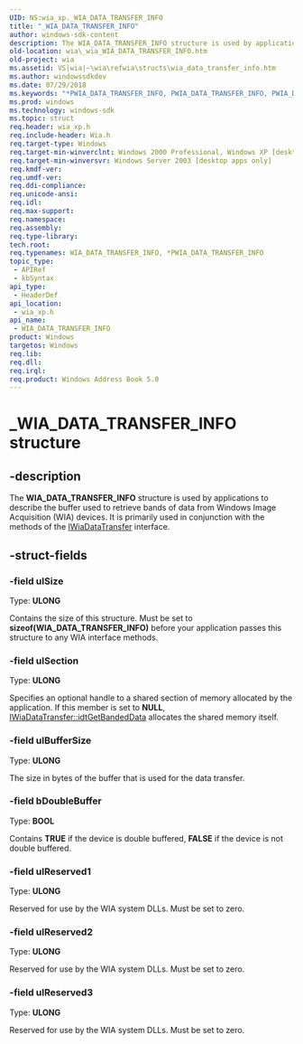```yaml
---
UID: NS:wia_xp._WIA_DATA_TRANSFER_INFO
title: "_WIA_DATA_TRANSFER_INFO"
author: windows-sdk-content
description: The WIA_DATA_TRANSFER_INFO structure is used by applications to describe the buffer used to retrieve bands of data from Windows Image Acquisition (WIA) devices. It is primarily used in conjunction with the methods of the IWiaDataTransfer interface.
old-location: wia\_wia_WIA_DATA_TRANSFER_INFO.htm
old-project: wia
ms.assetid: VS|wia|~\wia\refwia\structs\wia_data_transfer_info.htm
ms.author: windowssdkdev
ms.date: 07/29/2018
ms.keywords: "*PWIA_DATA_TRANSFER_INFO, PWIA_DATA_TRANSFER_INFO, PWIA_DATA_TRANSFER_INFO structure pointer [WIA], WIA_DATA_TRANSFER_INFO, WIA_DATA_TRANSFER_INFO structure [WIA], _WIA_DATA_TRANSFER_INFO, _wia_WIA_DATA_TRANSFER_INFO, wia._wia_WIA_DATA_TRANSFER_INFO, wia_xp/PWIA_DATA_TRANSFER_INFO, wia_xp/WIA_DATA_TRANSFER_INFO"
ms.prod: windows
ms.technology: windows-sdk
ms.topic: struct
req.header: wia_xp.h
req.include-header: Wia.h
req.target-type: Windows
req.target-min-winverclnt: Windows 2000 Professional, Windows XP [desktop apps only]
req.target-min-winversvr: Windows Server 2003 [desktop apps only]
req.kmdf-ver: 
req.umdf-ver: 
req.ddi-compliance: 
req.unicode-ansi: 
req.idl: 
req.max-support: 
req.namespace: 
req.assembly: 
req.type-library: 
tech.root: 
req.typenames: WIA_DATA_TRANSFER_INFO, *PWIA_DATA_TRANSFER_INFO
topic_type:
 - APIRef
 - kbSyntax
api_type:
 - HeaderDef
api_location:
 - wia_xp.h
api_name:
 - WIA_DATA_TRANSFER_INFO
product: Windows
targetos: Windows
req.lib: 
req.dll: 
req.irql: 
req.product: Windows Address Book 5.0
---
```


# _WIA_DATA_TRANSFER_INFO structure


## -description


The <b>WIA_DATA_TRANSFER_INFO</b> structure is used by applications to describe the buffer used to retrieve bands of data from Windows Image Acquisition (WIA) devices. It is primarily used in conjunction with the methods of the <a href="https://msdn.microsoft.com/en-us/library/ms630155(v=VS.85).aspx">IWiaDataTransfer</a> interface.


## -struct-fields




### -field ulSize

Type: <b>ULONG</b>

Contains the size of this structure. Must be set to <b>sizeof(WIA_DATA_TRANSFER_INFO)</b> before your application passes this structure to any WIA interface methods.


### -field ulSection

Type: <b>ULONG</b>

Specifies an optional handle to a shared section of memory allocated by the application. If this member is set to <b>NULL</b>, <a href="https://msdn.microsoft.com/en-us/library/ms630151(v=VS.85).aspx">IWiaDataTransfer::idtGetBandedData</a> allocates the shared memory itself.


### -field ulBufferSize

Type: <b>ULONG</b>

The size in bytes of the buffer that is used for the data transfer.


### -field bDoubleBuffer

Type: <b>BOOL</b>

Contains <b>TRUE</b> if the device is double buffered, <b>FALSE</b> if the device is not double buffered.


### -field ulReserved1

Type: <b>ULONG</b>

Reserved for use by the WIA system DLLs. Must be set to zero.


### -field ulReserved2

Type: <b>ULONG</b>

Reserved for use by the WIA system DLLs. Must be set to zero.


### -field ulReserved3

Type: <b>ULONG</b>

Reserved for use by the WIA system DLLs. Must be set to zero.


